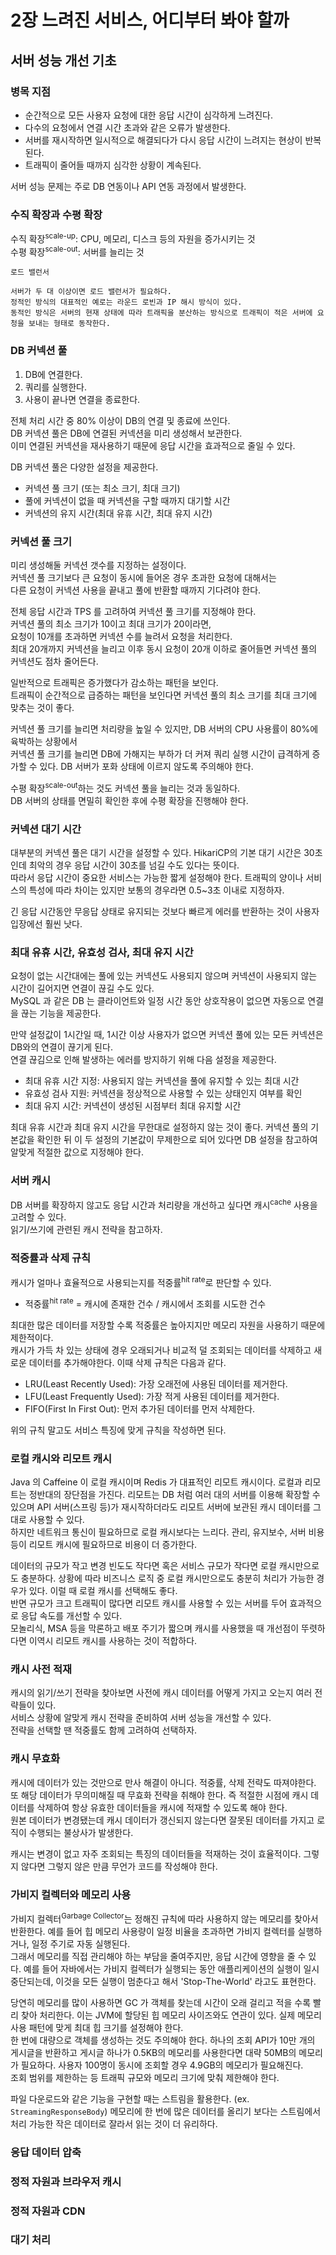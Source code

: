 # 2장 느려진 서비스, 어디부터 봐야 할까

## 서버 성능 개선 기초

### 병목 지점

- 순간적으로 모든 사용자 요청에 대한 응답 시간이 심각하게 느려진다.
- 다수의 요청에서 연결 시간 초과와 같은 오류가 발생한다.
- 서버를 재시작하면 일시적으로 해결되다가 다시 응답 시간이 느려지는 현상이 반복된다.
- 트래픽이 줄어들 때까지 심각한 상황이 계속된다.

서버 성능 문제는 주로 DB 연동이나 API 연동 과정에서 발생한다.

### 수직 확장과 수평 확장

수직 확장<sup>scale-up</sup>: CPU, 메모리, 디스크 등의 자원을 증가시키는 것  
수평 확장<sup>scale-out</sup>: 서버를 늘리는 것  

```text
로드 밸런서

서버가 두 대 이상이면 로드 밸런서가 필요하다.
정적인 방식의 대표적인 예로는 라운드 로빈과 IP 해시 방식이 있다.
동적인 방식은 서버의 현재 상태에 따라 트래픽을 분산하는 방식으로 트래픽이 적은 서버에 요청을 보내는 형태로 동작한다.
```

### DB 커넥션 풀

1. DB에 연결한다.
2. 쿼리를 실행한다.
3. 사용이 끝나면 연결을 종료한다.

전체 처리 시간 중 80% 이상이 DB의 연결 및 종료에 쓰인다.  
DB 커넥션 풀은 DB에 연결된 커넥션을 미리 생성해서 보관한다.  
이미 연결된 커넥션을 재사용하기 때문에 응답 시간을 효과적으로 줄일 수 있다.  

DB 커넥션 풀은 다양한 설정을 제공한다.  

- 커넥션 풀 크기 (또는 최소 크기, 최대 크기)
- 풀에 커넥션이 없을 때 커넥션을 구할 때까지 대기할 시간
- 커넥션의 유지 시간(최대 유휴 시간, 최대 유지 시간)

### 커넥션 풀 크기

미리 생성해둘 커넥션 갯수를 지정하는 설정이다.  
커넥션 풀 크기보다 큰 요청이 동시에 들어온 경우 초과한 요청에 대해서는  
다른 요청이 커넥션 사용을 끝내고 풀에 반환할 때까지 기다려야 한다.  

전체 응답 시간과 TPS 를 고려하여 커넥션 풀 크기를 지정해야 한다.  
커넥션 풀의 최소 크기가 10이고 최대 크기가 20이라면,  
요청이 10개를 초과하면 커넥션 수를 늘려서 요청을 처리한다.  
최대 20개까지 커넥션을 늘리고 이후 동시 요청이 20개 이하로 줄어들면 커넥션 풀의 커넥션도 점차 줄어든다.  

일반적으로 트래픽은 증가했다가 감소하는 패턴을 보인다.  
트래픽이 순간적으로 급증하는 패턴을 보인다면 커넥션 풀의 최소 크기를 최대 크기에 맞추는 것이 좋다.  

커넥션 풀 크기를 늘리면 처리량을 높일 수 있지만, DB 서버의 CPU 사용률이 80%에 육박하는 상황에서  
커넥션 풀 크기를 늘리면 DB에 가해지는 부하가 더 커져 쿼리 실행 시간이 급격하게 증가할 수 있다.
DB 서버가 포화 상태에 이르지 않도록 주의해야 한다.  

수평 확장<sup>scale-out</sup>하는 것도 커넥션 풀을 늘리는 것과 동일하다.  
DB 서버의 상태를 면밀히 확인한 후에 수평 확장을 진행해야 한다.  

### 커넥션 대기 시간

대부분의 커넥션 풀은 대기 시간을 설정할 수 있다. HikariCP의 기본 대기 시간은 30초인데 최악의 경우 응답 시간이 30초를 넘길 수도 있다는 뜻이다.  
따라서 응답 시간이 중요한 서비스는 가능한 짧게 설정해야 한다. 트래픽의 양이나 서비스의 특성에 따라 차이는 있지만 보통의 경우라면 0.5~3초 이내로 지정하자.  

긴 응답 시간동안 무응답 상태로 유지되는 것보다 빠르게 에러를 반환하는 것이 사용자 입장에선 훨씬 낫다.

### 최대 유휴 시간, 유효성 검사, 최대 유지 시간

요청이 없는 시간대에는 풀에 있는 커넥션도 사용되지 않으며 커넥션이 사용되지 않는 시간이 길어지면 연결이 끊길 수도 있다.  
MySQL 과 같은 DB 는 클라이언트와 일정 시간 동안 상호작용이 없으면 자동으로 연결을 끊는 기능을 제공한다.  

만약 설정값이 1시간일 때, 1시간 이상 사용자가 없으면 커넥션 풀에 있는 모든 커넥션은 DB와의 연결이 끊기게 된다.  
연결 끊김으로 인해 발생하는 에러를 방지하기 위해 다음 설정을 제공한다.

- 최대 유휴 시간 지정: 사용되지 않는 커넥션을 풀에 유지할 수 있는 최대 시간
- 유효성 검사 지원: 커넥션을 정상적으로 사용할 수 있는 상태인지 여부를 확인
- 최대 유지 시간: 커넥션이 생성된 시점부터 최대 유지할 시간

최대 유휴 시간과 최대 유지 시간을 무한대로 설정하지 않는 것이 좋다. 커넥션 풀의 기본값을 확인한 뒤 이 두 설정의 기본값이 무제한으로 되어 있다면 DB 설정을 참고하여 알맞게 적절한 값으로 지정해야 한다.  

### 서버 캐시

DB 서버를 확장하지 않고도 응답 시간과 처리량을 개선하고 싶다면 캐시<sup>cache</sup> 사용을 고려할 수 있다.  
읽기/쓰기에 관련된 캐시 전략을 참고하자.  

### 적중률과 삭제 규칙

캐시가 얼마나 효율적으로 사용되는지를 적중률<sup>hit rate</sup>로 판단할 수 있다.

- 적중률<sup>hit rate</sup> = 캐시에 존재한 건수 / 캐시에서 조회를 시도한 건수

최대한 많은 데이터를 저장할 수록 적중률은 높아지지만 메모리 자원을 사용하기 때문에 제한적이다.  
캐시가 가득 차 있는 상태에 경우 오래되거나 비교적 덜 조회되는 데이터를 삭제하고 새로운 데이터를 추가해야한다. 이때 삭제 규칙은 다음과 같다.

- LRU(Least Recently Used): 가장 오래전에 사용된 데이터를 제거한다.
- LFU(Least Frequently Used): 가장 적게 사용된 데이터를 제거한다.
- FIFO(First In First Out): 먼저 추가된 데이터를 먼저 삭제한다.

위의 규칙 말고도 서비스 특징에 맞게 규칙을 작성하면 된다.  

### 로컬 캐시와 리모트 캐시

Java 의 Caffeine 이 로컬 캐시이며 Redis 가 대표적인 리모트 캐시이다.
로컬과 리모트는 정반대의 장단점을 가진다. 리모트는 DB 처럼 여러 대의 서버를 이용해 확장할 수 있으며 API 서버(스프링 등)가 재시작하더라도 리모트 서버에 보관된 캐시 데이터를 그대로 사용할 수 있다.  
하지만 네트워크 통신이 필요하므로 로컬 캐시보다는 느리다. 관리, 유지보수, 서버 비용 등이 리모트 캐시에 필요하므로 비용이 더 증가한다.  

데이터의 규모가 작고 변경 빈도도 작다면 혹은 서비스 규모가 작다면 로컬 캐시만으로도 충분하다. 상황에 따라 비즈니스 로직 중 로컬 캐시만으로도 충분히 처리가 가능한 경우가 있다. 이럴 때 로컬 캐시를 선택해도 좋다.  
반면 규모가 크고 트래픽이 많다면 리모트 캐시를 사용할 수 있는 서버를 두어 효과적으로 응답 속도를 개선할 수 있다.  
모놀리식, MSA 등을 막론하고 배포 주기가 짧으며 캐시를 사용했을 때 개선점이 뚜렷하다면 이역시 리모트 캐시를 사용하는 것이 적합하다.  

### 캐시 사전 적재

캐시의 읽기/쓰기 전략을 찾아보면 사전에 캐시 데이터를 어떻게 가지고 오는지 여러 전략들이 있다.  
서비스 상황에 알맞게 캐시 전략을 준비하여 서버 성능을 개선할 수 있다.  
전략을 선택할 땐 적중률도 함께 고려하여 선택하자.  

### 캐시 무효화

캐시에 데이터가 있는 것만으로 만사 해결이 아니다. 적중률, 삭제 전략도 따져야한다. 또 해당 데이터가 무의미해질 때 무효화 전략을 취해야 한다.
즉 적절한 시점에 캐시 데이터를 삭제하여 항상 유효한 데이터들을 캐시에 적재할 수 있도록 해야 한다.  
원본 데이터가 변경됐는데 캐시 데이터가 갱신되지 않는다면 잘못된 데이터를 가지고 로직이 수행되는 불상사가 발생한다.  

캐시는 변경이 없고 자주 조회되는 특징의 데이터들을 적재하는 것이 효율적이다.
그렇지 않다면 그렇지 않은 만큼 무언가 코드를 작성해야 한다.  

### 가비지 컬렉터와 메모리 사용

가비지 컬렉터<sup>Garbage Collector</sup>는 정해진 규칙에 따라 사용하지 않는 메모리를 찾아서 반환한다. 예를 들어 힙 메모리 사용량이 일정 비율을 초과하면 가비지 컬렉터를 실행하거나, 일정 주기로 자동 실행된다.  
그래서 메모리를 직접 관리해야 하는 부담을 줄여주지만, 응답 시간에 영향을 줄 수 있다. 예를 들어 자바에서는 가비지 컬렉터가 실행되는 동안 애플리케이션의 실행이 일시 중단되는데, 이것을 모든 실행이 멈춘다고 해서 'Stop-The-World' 라고도 표현한다.  

당연히 메모리를 많이 사용하면 GC 가 객체를 찾는데 시간이 오래 걸리고 적을 수록 빨리 찾아 처리한다. 이는 JVM에 할당된 힙 메모리 사이즈와도 연관이 있다. 실제 메모리 사용 패턴에 맞게 최대 힙 크기를 설정해야 한다.  
한 번에 대량으로 객체를 생성하는 것도 주의해야 한다. 하나의 조회 API가  10만 개의 게시글을 반환하고 게시글 하나가 0.5KB의 메모리를 사용한다면 대략 50MB의 메모리가 필요하다. 사용자 100명이 동시에 조회할 경우 4.9GB의 메모리가 필요해진다.  
조회 범위를 제한하는 등 트래픽 규모와 메모리 크기에 맞춰 제한해야 한다.  

파일 다운로드와 같은 기능을 구현할 때는 스트림을 활용한다. (ex. `StreamingResponseBody`) 메모리에 한 번에 많은 데이터를 올리기 보다는 스트림에서 처리 가능한 작은 데이터로 잘라서 읽는 것이 더 유리하다.  

### 응답 데이터 압축



### 정적 자원과 브라우저 캐시



### 정적 자원과 CDN



### 대기 처리

